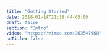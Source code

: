 ```yaml
---
title: "Getting Started"
date: 2018-01-14T21:38:44-05:00
draft: false
section: "Intro"
video: "https://vimeo.com/263547968"
noTitle: false
---
```


